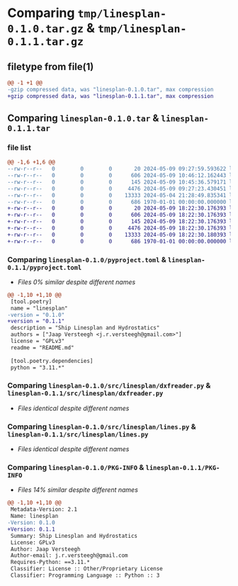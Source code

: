 # Comparing `tmp/linesplan-0.1.0.tar.gz` & `tmp/linesplan-0.1.1.tar.gz`

## filetype from file(1)

```diff
@@ -1 +1 @@
-gzip compressed data, was "linesplan-0.1.0.tar", max compression
+gzip compressed data, was "linesplan-0.1.1.tar", max compression
```

## Comparing `linesplan-0.1.0.tar` & `linesplan-0.1.1.tar`

### file list

```diff
@@ -1,6 +1,6 @@
--rw-r--r--   0        0        0       20 2024-05-09 09:27:59.593622 linesplan-0.1.0/README.md
--rw-r--r--   0        0        0      606 2024-05-09 10:46:12.162443 linesplan-0.1.0/pyproject.toml
--rw-r--r--   0        0        0      145 2024-05-09 10:45:36.579171 linesplan-0.1.0/src/linesplan/__init__.py
--rw-r--r--   0        0        0     4476 2024-05-09 09:27:23.430451 linesplan-0.1.0/src/linesplan/dxfreader.py
--rw-r--r--   0        0        0    13333 2024-05-04 21:28:49.835341 linesplan-0.1.0/src/linesplan/lines.py
--rw-r--r--   0        0        0      686 1970-01-01 00:00:00.000000 linesplan-0.1.0/PKG-INFO
+-rw-r--r--   0        0        0       20 2024-05-09 18:22:30.176393 linesplan-0.1.1/README.md
+-rw-r--r--   0        0        0      606 2024-05-09 18:22:30.176393 linesplan-0.1.1/pyproject.toml
+-rw-r--r--   0        0        0      145 2024-05-09 18:22:30.176393 linesplan-0.1.1/src/linesplan/__init__.py
+-rw-r--r--   0        0        0     4476 2024-05-09 18:22:30.176393 linesplan-0.1.1/src/linesplan/dxfreader.py
+-rw-r--r--   0        0        0    13333 2024-05-09 18:22:30.180393 linesplan-0.1.1/src/linesplan/lines.py
+-rw-r--r--   0        0        0      686 1970-01-01 00:00:00.000000 linesplan-0.1.1/PKG-INFO
```

### Comparing `linesplan-0.1.0/pyproject.toml` & `linesplan-0.1.1/pyproject.toml`

 * *Files 0% similar despite different names*

```diff
@@ -1,10 +1,10 @@
 [tool.poetry]
 name = "linesplan"
-version = "0.1.0"
+version = "0.1.1"
 description = "Ship Linesplan and Hydrostatics"
 authors = ["Jaap Versteegh <j.r.versteegh@gmail.com>"]
 license = "GPLv3"
 readme = "README.md"
 
 [tool.poetry.dependencies]
 python = "3.11.*"
```

### Comparing `linesplan-0.1.0/src/linesplan/dxfreader.py` & `linesplan-0.1.1/src/linesplan/dxfreader.py`

 * *Files identical despite different names*

### Comparing `linesplan-0.1.0/src/linesplan/lines.py` & `linesplan-0.1.1/src/linesplan/lines.py`

 * *Files identical despite different names*

### Comparing `linesplan-0.1.0/PKG-INFO` & `linesplan-0.1.1/PKG-INFO`

 * *Files 14% similar despite different names*

```diff
@@ -1,10 +1,10 @@
 Metadata-Version: 2.1
 Name: linesplan
-Version: 0.1.0
+Version: 0.1.1
 Summary: Ship Linesplan and Hydrostatics
 License: GPLv3
 Author: Jaap Versteegh
 Author-email: j.r.versteegh@gmail.com
 Requires-Python: ==3.11.*
 Classifier: License :: Other/Proprietary License
 Classifier: Programming Language :: Python :: 3
```

